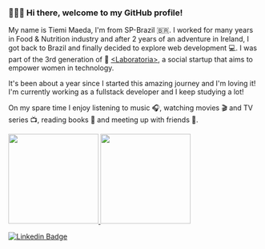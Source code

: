 ### 🙋🏻‍♀️ Hi there, welcome to my GitHub profile!  

My name is Tiemi Maeda, I'm from SP-Brazil 🇧🇷.
I worked for many years in Food & Nutrition industry and after 2 years of an adventure in Ireland, I got back to Brazil and finally decided to explore web development 💻. I was part of the 3rd generation of 💛 [\<Laboratoria\>](https://www.laboratoria.la/br), a social startup that aims to empower women in technology. 

It's been about a year since I started this amazing journey and I'm loving it! I'm currently working as a fullstack developer and I keep studying a lot!

On my spare time I enjoy listening to music 🎧, watching movies 🎬 and TV series 📺, reading books 📖 and meeting up with friends 🍻.

<div>
  <a href="https://github.com/tiemimaeda">
  <img height="180em" src="https://github-readme-stats.vercel.app/api?username=tiemimaeda&show_icons=true&theme=dracula&include_all_commits=true&count_private=true"/>
  <img height="180em" src="https://github-readme-stats.vercel.app/api/top-langs/?username=tiemimaeda&layout=compact&langs_count=7&theme=dracula"/>
</div>

[![Linkedin Badge](https://img.shields.io/badge/linkedin-%230077B5.svg?&style=for-the-badge&logo=linkedin&logoColor=white&link=https://www.linkedin.com/in/priscila-tiemi-maeda/)](https://www.linkedin.com/in/priscila-tiemi-maeda/) 
